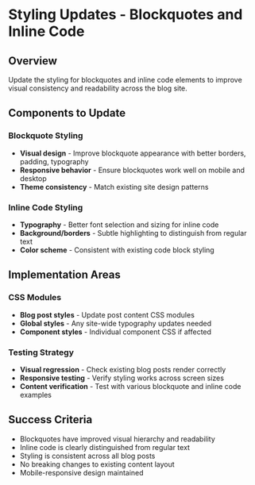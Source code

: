# Styling Updates - Blockquotes and Inline Code

## Overview

Update the styling for blockquotes and inline code elements to improve visual consistency and readability across the blog site.

## Components to Update

### Blockquote Styling

- **Visual design** - Improve blockquote appearance with better borders, padding, typography
- **Responsive behavior** - Ensure blockquotes work well on mobile and desktop
- **Theme consistency** - Match existing site design patterns

### Inline Code Styling

- **Typography** - Better font selection and sizing for inline code
- **Background/borders** - Subtle highlighting to distinguish from regular text
- **Color scheme** - Consistent with existing code block styling

## Implementation Areas

### CSS Modules

- **Blog post styles** - Update post content CSS modules
- **Global styles** - Any site-wide typography updates needed
- **Component styles** - Individual component CSS if affected

### Testing Strategy

- **Visual regression** - Check existing blog posts render correctly
- **Responsive testing** - Verify styling works across screen sizes
- **Content verification** - Test with various blockquote and inline code examples

## Success Criteria

- Blockquotes have improved visual hierarchy and readability
- Inline code is clearly distinguished from regular text
- Styling is consistent across all blog posts
- No breaking changes to existing content layout
- Mobile-responsive design maintained
